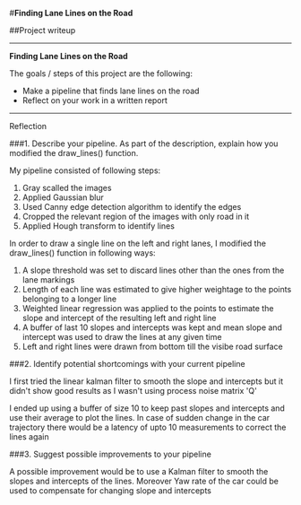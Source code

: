 #**Finding Lane Lines on the Road**

##Project writeup



---

**Finding Lane Lines on the Road**

The goals / steps of this project are the following:
* Make a pipeline that finds lane lines on the road
* Reflect on your work in a written report


[//]: # (Image References)

[image1]: ./examples/grayscale.jpg "Grayscale"

---

Reflection

###1. Describe your pipeline. As part of the description, explain how you modified the draw_lines() function.

My pipeline consisted of following steps:
1. Gray scalled the images
2. Applied Gaussian blur
3. Used Canny edge detection algorithm to identify the edges
4. Cropped the relevant region of the images with only road in it
5. Applied Hough transform to identify lines


In order to draw a single line on the left and right lanes, I modified the draw_lines() function in following ways:
1. A slope threshold was set to discard lines other than the ones from the lane markings
2. Length of each line was estimated to give higher weightage to the points belonging to a longer line
3. Weighted linear regression was applied to the points to estimate the slope and intercept of the resulting left and right line
4. A buffer of last 10 slopes and intercepts was kept and mean slope and intercept was used to draw the lines at any given time
5. Left and right lines were drawn from bottom till the visibe road surface





###2. Identify potential shortcomings with your current pipeline


I first tried the linear kalman filter to smooth the slope and intercepts but it didn't show good results as I wasn't using process noise matrix 'Q'

I ended up using a buffer of size 10 to keep past slopes and intercepts and use their average to plot the lines. In case of sudden change in the car trajectory there would be a latency of upto 10 measurements to correct the lines again





###3. Suggest possible improvements to your pipeline

A possible improvement would be to use a Kalman filter to smooth the slopes and intercepts of the lines. Moreover Yaw rate of the car could be used to compensate for changing slope and intercepts
